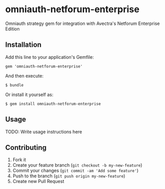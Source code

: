 omniauth-netforum-enterprise
============================

Omniauth strategy gem for integration with Avectra's Netforum Enterprise Edition

## Installation

Add this line to your application's Gemfile:

    gem 'omniauth-netforum-enterprise'

And then execute:

    $ bundle

Or install it yourself as:

    $ gem install omniauth-netforum-enterprise

## Usage

TODO: Write usage instructions here

## Contributing

1. Fork it
2. Create your feature branch (`git checkout -b my-new-feature`)
3. Commit your changes (`git commit -am 'Add some feature'`)
4. Push to the branch (`git push origin my-new-feature`)
5. Create new Pull Request
